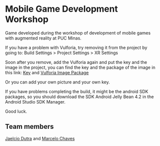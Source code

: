# Mobile Game Development Workshop

Game developed during the workshop of development of mobile games with augmented reality at PUC Minas.

If you have a problem with Vulforia, try removing it from the project by going to:
Build Settings > Project Settings > XR Settings

Soon after you remove, add the Vulforia again and put the key and the image in the project, you can find the key and the package of the image in this link:
[Key](https://docs.google.com/document/d/1NDS48YU80Ryu_9nUnNGkTEJofTvAcBqMv2EBK_fbb3M/edit?usp=sharing) and
[Vulforia Image Package](https://drive.google.com/file/d/1EchVJc3Uyfbeq5n3MN8bwwxts01JsGEr/view?usp=sharing)

Or you can add your own picture and your own key.

If you have problems completing the build, it might be the android SDK packages, so you should download the SDK Android Jelly Bean 4.2 in the Android Studio SDK Manager.

Good luck.

## Team members
[Jaelcio Dutra](https://www.linkedin.com/in/jaelcio-dutra) and [Marcelo Chaves](https://www.linkedin.com/in/marcelochaves95)
